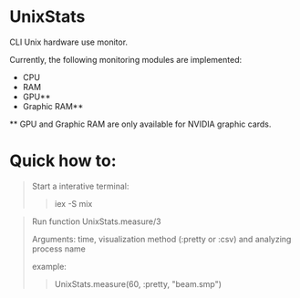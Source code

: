 # UnixStats

CLI Unix hardware use monitor.

Currently, the following monitoring modules are implemented:
 - CPU
 - RAM
 - GPU**
 - Graphic RAM**

** GPU and Graphic RAM are only available for NVIDIA graphic cards.

# Quick how to:

> Start a interative terminal:
> > iex -S mix

> Run function UnixStats.measure/3
> 
> Arguments: time, visualization method (:pretty or :csv) and analyzing process name
> 
> example:
> > UnixStats.measure(60, :pretty, "beam.smp")